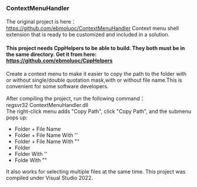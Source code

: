 ### ContextMenuHandler
The original project is here：https://github.com/ebmoluoc/ContextMenuHandler
Context menu shell extension that is ready to be customized and included in a solution.

#### This project needs CppHelpers to be able to build. They both must be in the same directory. Get it from here:  https://github.com/ebmoluoc/CppHelpers

Create a context menu to make it easier to copy the path to the folder with or without single/double quotation mask,with or without file name.This is convenient for some software developers.

After compiling the project, run the following command：  
    regsvr32 ContextMenuHandler.dll  
The right-click menu adds "Copy Path", click "Copy Path", and the submenu pops up:  

* Folder + File Name   
* Folder + File Name  With ''  
* Folder + File Name  With ""  
* Folder   
* Folder  With ''  
* Folde  With ""  

It also works for selecting multiple files at the same time.
This project was compiled under Visual Studio 2022.
